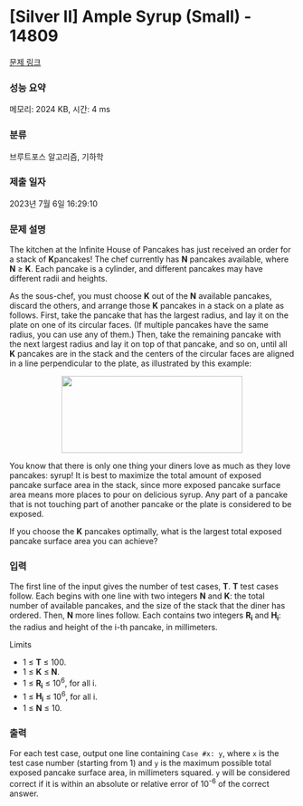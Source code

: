 # [Silver II] Ample Syrup (Small) - 14809 

[문제 링크](https://www.acmicpc.net/problem/14809) 

### 성능 요약

메모리: 2024 KB, 시간: 4 ms

### 분류

브루트포스 알고리즘, 기하학

### 제출 일자

2023년 7월 6일 16:29:10

### 문제 설명

<p>The kitchen at the Infinite House of Pancakes has just received an order for a stack of <strong>K</strong>pancakes! The chef currently has <strong>N</strong> pancakes available, where <strong>N</strong> ≥ <strong>K</strong>. Each pancake is a cylinder, and different pancakes may have different radii and heights.</p>

<p>As the sous-chef, you must choose <strong>K</strong> out of the <strong>N</strong> available pancakes, discard the others, and arrange those <strong>K</strong> pancakes in a stack on a plate as follows. First, take the pancake that has the largest radius, and lay it on the plate on one of its circular faces. (If multiple pancakes have the same radius, you can use any of them.) Then, take the remaining pancake with the next largest radius and lay it on top of that pancake, and so on, until all <strong>K</strong> pancakes are in the stack and the centers of the circular faces are aligned in a line perpendicular to the plate, as illustrated by this example:</p>

<p style="text-align:center"><img alt="" src="" style="height:136px; width:320px"></p>

<p>You know that there is only one thing your diners love as much as they love pancakes: syrup! It is best to maximize the total amount of exposed pancake surface area in the stack, since more exposed pancake surface area means more places to pour on delicious syrup. Any part of a pancake that is not touching part of another pancake or the plate is considered to be exposed.</p>

<p>If you choose the <strong>K</strong> pancakes optimally, what is the largest total exposed pancake surface area you can achieve?</p>

### 입력 

 <p>The first line of the input gives the number of test cases, <strong>T</strong>. <strong>T</strong> test cases follow. Each begins with one line with two integers <strong>N</strong> and <strong>K</strong>: the total number of available pancakes, and the size of the stack that the diner has ordered. Then, <strong>N</strong> more lines follow. Each contains two integers <strong>R<sub>i</sub></strong> and <strong>H<sub>i</sub></strong>: the radius and height of the i-th pancake, in millimeters.</p>

<p>Limits</p>

<ul>
	<li>1 ≤ <strong>T</strong> ≤ 100.</li>
	<li>1 ≤ <strong>K</strong> ≤ <strong>N</strong>.</li>
	<li>1 ≤ <strong>R<sub>i</sub></strong> ≤ 10<sup>6</sup>, for all i.</li>
	<li>1 ≤ <strong>H<sub>i</sub></strong> ≤ 10<sup>6</sup>, for all i.</li>
	<li>1 ≤ <strong>N</strong> ≤ 10.</li>
</ul>

### 출력 

 <p>For each test case, output one line containing <code>Case #x: y</code>, where <code>x</code> is the test case number (starting from 1) and <code>y</code> is the maximum possible total exposed pancake surface area, in millimeters squared. <code>y</code> will be considered correct if it is within an absolute or relative error of 10<sup>-6</sup> of the correct answer.</p>


